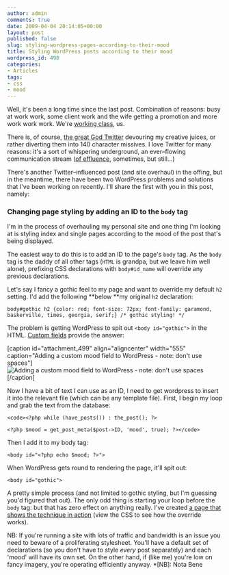 ```yaml
---
author: admin
comments: true
date: 2009-04-04 20:14:05+00:00
layout: post
published: false
slug: styling-wordpress-pages-according-to-their-mood
title: Styling WordPress posts according to their mood
wordpress_id: 498
categories:
- Articles
tags:
- css
- mood
---
```


Well, it's been a long time since the last post. Combination of reasons: busy at work work, some client work and the wife getting a promotion and more work work work. We're [working class](http://en.wikipedia.org/wiki/Working_class), us.

There is, of course, [the great God Twitter](http://twitter.com/leonpaternoster) devouring my creative juices, or rather diverting them into 140 character missives. I love Twitter for many reasons: it's a sort of whispering underground, an ever–flowing communication stream ([of effluence](http://twitter.com/leonpaternoster/statuses/1341198632), sometimes, but still…)

There's another Twitter–influenced post (and site overhaul) in the offing, but in the meantime, there have been two WordPress problems and solutions that I've been working on recently. I'll share the first with you in this post, namely:


### Changing page styling by adding an ID to the `body` tag


I'm in the process of overhauling my personal site and one thing I'm looking at is styling index and single pages according to the mood of the post that's being displayed.

The easiest way to do this is to add an ID to the page's `body` tag. As the `body` tag is the daddy of all other tags (`HTML` is grandpa, but we leave him well alone), prefixing CSS declarations with `body#id_name` will override any previous declarations.

Let's say I fancy a gothic feel to my page and want to override my default `h2` setting. I'd add the following **below **my original `h2` declaration:

`body#gothic h2 {color: red; font-size: 72px; font-family: garamond, baskerville, times, georgia, serif;} /* gothic styling! */
`

The problem is getting WordPress to spit out `<body id="gothic">` in the HTML. [Custom fields](http://codex.wordpress.org/Using_Custom_Fields) provide the answer:

[caption id="attachment_499" align="aligncenter" width="555" caption="Adding a custom mood field to WordPress - note: don't use spaces"]![Adding a custom mood field to WordPress - note: don't use spaces](http://leonpaternoster.com/wp-content/uploads/2009/04/adding_a_custom_field.jpg)[/caption]

Now I have a bit of text I can use as an ID, I need to get wordpress to insert it into the relevant file (which can be any template file). First, I begin my loop and grab the text from the database:

    
    <code><?php while (have_posts()) : the_post(); ?>
    
    <?php $mood = get_post_meta($post->ID, 'mood', true); ?></code>


Then I add it to my body tag:

`<body id="<?php echo $mood; ?>">`

When WordPress gets round to rendering the page, it'll spit out:

`<body id="gothic">`

A pretty simple process (and not limited to gothic styling, but I'm guessing you'd figured that out). The only odd thing is starting your loop before the `body` tag: but that has zero effect on anything really. I've created [a page that shows the technique in action](http://leonpaternoster.com/blogid/) (view the CSS to see how the override works).

NB: If you're running a site with lots of traffic and bandwidth is an issue you need to beware of a proliferating stylesheet. You'll have a default set of declarations (so you don't have to style _every_ post separately) and each 'mood' will have its own set. On the other hand, if (like me) you're low on fancy imagery, you're operating efficiently anyway.
  *[NB]: Nota Bene
